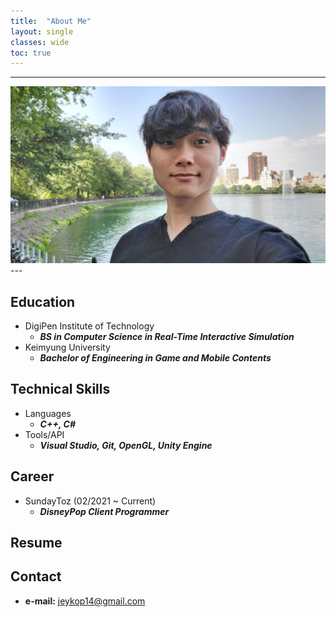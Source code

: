 ```yaml
---
title:  "About Me"
layout: single
classes: wide
toc: true
---
```

  
---
<div style="text-align:center">
    <a href="/assets/images/face.png"><img src="/assets/images/face.jpg"></a>
</div>
---
<!-- <div style="text-align: justify"> 
안녕하세요!  <br>
DigiPen Institute of Technology를 졸업하고 Real-Time Interactive Simulation을 전공했습니다.  <br>
C++를 주로 사용하며, Python, Unity Engine에서 쓰이는 C# 사용 경험도 있습니다.
대학교 팀 프로젝트에서 주로 맡은 역할은 엔진 프로그래머, 게임플레이 프로그래머였고
이따금 그래픽스 프로그래머 포지션을 담당해 OpenGL과 GLSL을 사용한 경험도 있습니다.<br>
다년 간의 팀 프로젝트 경험으로 효율적인 협업과 프로젝트의 주기를 이해하며
게임 개발을 공부하며 CS 전반에 걸친 지식을 갖고 있다고 자부합니다!
</div> -->
  
## Education
* DigiPen Institute of Technology
    - ***BS in Computer Science in Real-Time Interactive Simulation***
* Keimyung University
    - ***Bachelor of Engineering in Game and Mobile Contents***

## Technical Skills
* Languages
    - ***C++, C#***
* Tools/API
    - ***Visual Studio, Git, OpenGL, Unity Engine***

## Career
* SundayToz (02/2021 ~ Current)
    - ***DisneyPop Client Programmer***
<!-- * DigiPen-KMU (09/2017 ~ 06/2018) -->
<!--     - ***Engine Programmer*** -->
<!-- * Republic of Korea Army (10/2013 ~ 06/2015)-->
<!--     - ***Sergeant***  -->

## Resume
<!-- [Download Resume](https://jaykop.github.io/download/Resume-JuyongJeong.pdf){: .btn .btn--success}   -->

## Contact
* **e-mail:** jeykop14@gmail.com  
  
<!-- [Facebook](#https://www.facebook.com/jaykop.jy/){: .btn .btn--facebook}
[LinkedIn](#https://www.linkedin.com/in/juyong-jeong/){: .btn .btn--linkedin}
[Github](#https://github.com/jaykop/){: .btn .btn--dark} -->
  
